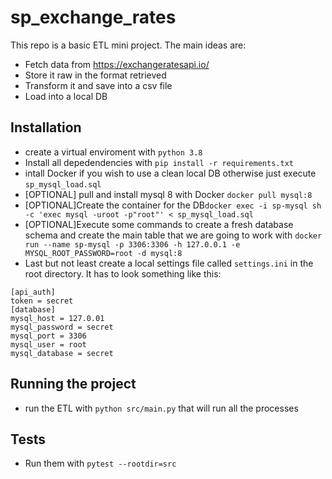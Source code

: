 # sp_exchange_rates
This repo is a basic ETL mini project. The main ideas are:
- Fetch data from https://exchangeratesapi.io/
- Store it raw in the format retrieved
- Transform it and save into a csv file
- Load into a local DB
## Installation
- create a virtual enviroment with `python 3.8`
- Install  all depedendencies with `pip install -r requirements.txt`
- intall Docker if you wish to use a clean local DB otherwise just execute `sp_mysql_load.sql`
- [OPTIONAL] pull and install mysql 8 with Docker `docker pull mysql:8`
- [OPTIONAL]Create the container for the DB`docker exec -i sp-mysql sh -c 'exec mysql -uroot -p"root"' < sp_mysql_load.sql`
- [OPTIONAL]Execute some commands to create a fresh database schema and create the main table that we are going to work with `docker run --name sp-mysql -p 3306:3306 -h 127.0.0.1 -e MYSQL_ROOT_PASSWORD=root -d mysql:8`
- Last but not least create a local settings file called `settings.ini` in the root directory. It has to look something like this:
```
[api_auth]
token = secret
[database]
mysql_host = 127.0.01
mysql_password = secret
mysql_port = 3306
mysql_user = root
mysql_database = secret
```
## Running the project
- run the ETL with `python src/main.py` that will run all  the processes 

## Tests
- Run them with `pytest --rootdir=src`
